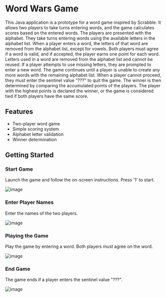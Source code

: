# Word Wars Game
This Java application is a prototype for a word game inspired by Scrabble. It allows two players to take turns entering words, and the game calculates scores based on the entered words. The players are presented with the alphabet. They take turns entering words using the available letters in the alphabet list. When a player enters a word, the letters of that word are removed from the alphabet list, except for vowels. Both players must agree if a word is valid, and if accepted, the player earns one point for each word. Letters used in a word are removed from the alphabet list and cannot be reused. If a player attempts to use missing letters, they are prompted to enter a new word. The game continues until a player is unable to create any more words with the remaining alphabet list. When a player cannot proceed, they must enter the sentinel value "???" to quit the game. The winner is then determined by comparing the accumulated points of the players. The player with the highest points is declared the winner, or the game is considered tied if both players have the same score.

## Features
- Two-player word game
- Simple scoring system
- Alphabet letter validation
- Winner determination

## Getting Started

### Start Game
Launch the game and follow the on-screen instructions. Press '1' to start.

![image](https://github.com/basgbasg/test/assets/133644970/de8c6596-1acc-4f60-b7ec-c73a80fe31ee)

### Enter Player Names
Enter the names of the two players.

![image](https://github.com/basgbasg/test/assets/133644970/a075e5dd-7c0c-47c9-acea-4d0468404a7c)

### Playing the Game
Play the game by entering a word. Both players must agree on the word. 

![image](https://github.com/basgbasg/test/assets/133644970/9b5bce09-cc2a-4c11-aa3e-3e24303eebe4)

### End Game
The game ends if a player enters the sentinel value "???". 

![image](https://github.com/basgbasg/test/assets/133644970/42ff519b-9df1-41bd-b355-81b1be7d277e)
